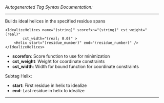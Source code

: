 _Autogenerated Tag Syntax Documentation:_

---
Builds ideal helices in the specified residue spans

```
<IdealizeHelices name="(string)" scorefxn="(string)" cst_weight="(real)"
        cst_width="(real; 0.0)" >
    <Helix start="(residue_number)" end="(residue_number)" />
</IdealizeHelices>
```

-   **scorefxn**: Score function to use for minimization
-   **cst_weight**: Weight for coordinate constraints
-   **cst_width**: Width for bound function for coordinate constraints


Subtag Helix:   

-   **start**: First residue in helix to idealize
-   **end**: Last residue in helix to idealize

---
